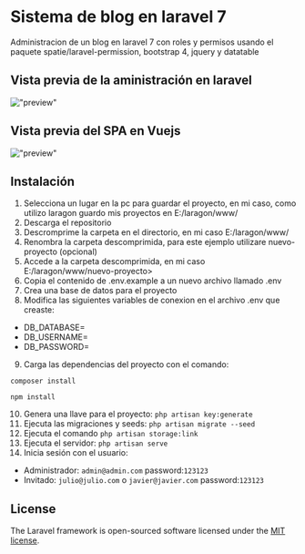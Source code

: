 # Sistema de blog en laravel 7 

Administracion de un blog en laravel 7 con roles y permisos usando el paquete spatie/laravel-permission, bootstrap 4, jquery y datatable

## Vista previa de la aministración en laravel
!["preview"](https://github.com/Julioous/Laravel-Vuejs-SPA/blob/master/public/assets/images/screenshot.png "preview")	
## Vista previa del SPA en Vuejs
!["preview"](https://github.com/Julioous/Laravel-Vuejs-SPA/blob/master/public/assets/images/screenshot2.png "preview")	

## Instalación
1. Selecciona un lugar en la pc para guardar el proyecto, en mi caso, como utilizo laragon guardo mis proyectos en E:/laragon/www/
2. Descarga el repositorio 
3. Descromprime la carpeta en el directorio, en mi caso E:/laragon/www/
4. Renombra la carpeta descomprimida, para este ejemplo utilizare nuevo-proyecto (opcional)
5. Accede a la carpeta descomprimida, en mi caso E:/laragon/www/nuevo-proyecto>
6. Copia el contenido de .env.example a un nuevo archivo llamado .env
7. Crea una base de datos para el proyecto
8. Modifica las siguientes variables de conexion en el archivo .env que creaste:
* DB_DATABASE=
* DB_USERNAME=
* DB_PASSWORD=
9. Carga las dependencias del proyecto con el comando:  
```
composer install
```
```
npm install
```
10. Genera una llave para el proyecto: `php artisan key:generate`
11. Ejecuta las migraciones y seeds: `php artisan migrate --seed`
12. Ejecuta el comando `php artisan storage:link`
13. Ejecuta el servidor: `php artisan serve`
14. Inicia sesión con el usuario:
* Administrador: ```admin@admin.com``` password:```123123```
* Invitado: ```julio@julio.com``` o ```javier@javier.com``` password:```123123```
## License

The Laravel framework is open-sourced software licensed under the [MIT license](https://opensource.org/licenses/MIT).
